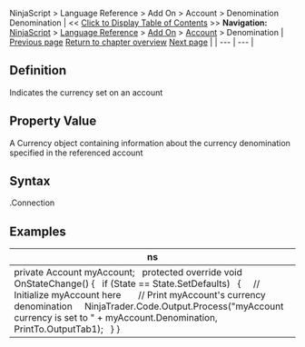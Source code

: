﻿
NinjaScript > Language Reference > Add On > Account > Denomination
Denomination
| << [Click to Display Table of Contents](denomination.md) >> **Navigation:**     [NinjaScript](ninjascript-1.md) > [Language Reference](language_reference_wip-1.md) > [Add On](add_on-1.md) > [Account](account_class-1.md) > Denomination | [Previous page](createorder-1.md) [Return to chapter overview](account_class-1.md) [Next page](executions-1.md) |
| --- | --- |
## Definition
Indicates the currency set on an account
 
## Property Value
A Currency object containing information about the currency denomination specified in the referenced account
 
## Syntax
<Account>.Connection
## 
## Examples
| ns |
| --- |
| private Account myAccount;   protected override void OnStateChange() {    if (State == State.SetDefaults)    {      // Initialize myAccount here        // Print myAccount's currency denomination      NinjaTrader.Code.Output.Process("myAccount currency is set to " + myAccount.Denomination, PrintTo.OutputTab1);    } } |

